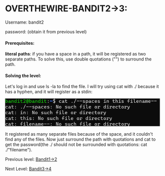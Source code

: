 # OVERTHEWIRE-BANDIT2->3:















Username: bandit2



password: <Redacted>(obtain it from previous level)







#### Prerequisites:



**literal paths**: if you have a space in a path, it will be registered as two separate paths. To solve this, use double quotations ("") to surround the path.



#### Solving the level: 



Let's log in and use ls -la to find the file. I will try using cat with ./ because it has a hyphen, and it will register as a stdin:









![Image couldn't load](images/Screenshot-bandit2-1.png)









It registered as many separate files because of the space, and it couldn't find any of the files. Now just surround the path with quotations and cat to get the password(the ./ should not be surrounded with quotations: cat ./"filename").





Previous level: [Bandit1->2](../Bandit1/writeup.md.md)







Next Level: [Bandit3->4](../Bandit3/writeup.md.md)



